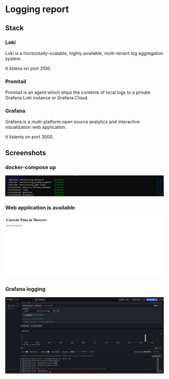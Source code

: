 # Logging report

## Stack

### Loki

Loki is a horizontally-scalable, highly-available, multi-tenant log aggregation system.

It listens on port 3100.

### Promtail

Promtail is an agent which ships the contents of local logs to a private Grafana Loki instance or Grafana Cloud.

### Grafana

Grafana is a multi-platform open source analytics and interactive visualization web application.

It listents on port 3000.

## Screenshots

### docker-compose up

![img.png](images/dockers.png)

### Web application is available

![img.png](images/webapp.png)

### Grafana logging

![img.png](images/graf.png)
